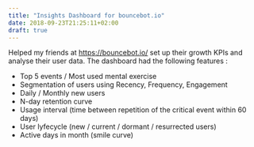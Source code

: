 ```yaml
---
title: "Insights Dashboard for bouncebot.io"
date: 2018-09-23T21:25:11+02:00
draft: true
---
```


Helped my friends at https://bouncebot.io/ set up their growth KPIs and analyse their user data.
The dashboard had the following features :

- Top 5 events / Most used mental exercise
- Segmentation of users using Recency, Frequency, Engagement
- Daily / Monthly new users
- N-day retention curve
- Usage interval (time between repetition of the critical event within 60 days)
- User lyfecycle (new / current / dormant / resurrected users)
- Active days in month (smile curve)
